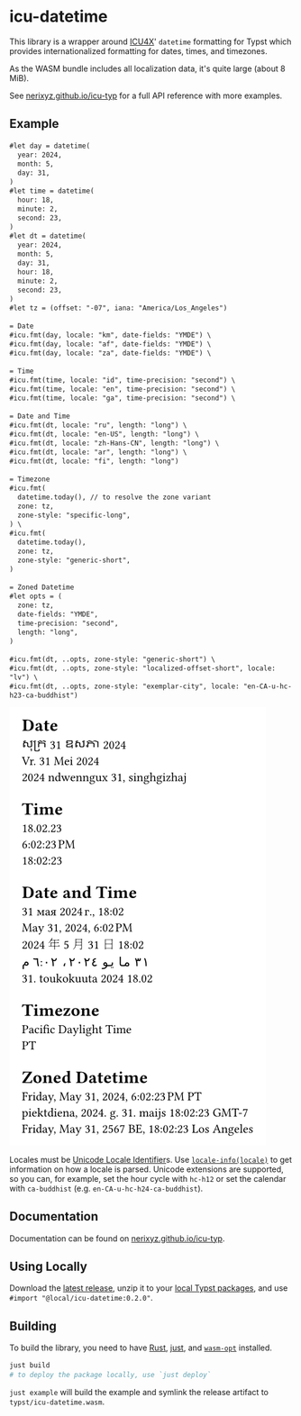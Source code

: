 # icu-datetime

<!-- markdownlint-disable-file MD033 -->
<!-- markdownlint-configure-file { "no-duplicate-heading": { "siblings_only": true } } -->

This library is a wrapper around [ICU4X](https://github.com/unicode-org/icu4x)' `datetime` formatting for Typst which provides internationalized formatting for dates, times, and timezones.

As the WASM bundle includes all localization data, it's quite large (about 8 MiB).

See [nerixyz.github.io/icu-typ](https://nerixyz.github.io/icu-typ) for a full API reference with more examples.

## Example

```typ
#let day = datetime(
  year: 2024,
  month: 5,
  day: 31,
)
#let time = datetime(
  hour: 18,
  minute: 2,
  second: 23,
)
#let dt = datetime(
  year: 2024,
  month: 5,
  day: 31,
  hour: 18,
  minute: 2,
  second: 23,
)
#let tz = (offset: "-07", iana: "America/Los_Angeles")

= Date
#icu.fmt(day, locale: "km", date-fields: "YMDE") \
#icu.fmt(day, locale: "af", date-fields: "YMDE") \
#icu.fmt(day, locale: "za", date-fields: "YMDE") \

= Time
#icu.fmt(time, locale: "id", time-precision: "second") \
#icu.fmt(time, locale: "en", time-precision: "second") \
#icu.fmt(time, locale: "ga", time-precision: "second") \

= Date and Time
#icu.fmt(dt, locale: "ru", length: "long") \
#icu.fmt(dt, locale: "en-US", length: "long") \
#icu.fmt(dt, locale: "zh-Hans-CN", length: "long") \
#icu.fmt(dt, locale: "ar", length: "long") \
#icu.fmt(dt, locale: "fi", length: "long")

= Timezone
#icu.fmt(
  datetime.today(), // to resolve the zone variant
  zone: tz,
  zone-style: "specific-long",
) \
#icu.fmt(
  datetime.today(),
  zone: tz,
  zone-style: "generic-short",
)

= Zoned Datetime
#let opts = (
  zone: tz,
  date-fields: "YMDE",
  time-precision: "second",
  length: "long",
)

#icu.fmt(dt, ..opts, zone-style: "generic-short") \
#icu.fmt(dt, ..opts, zone-style: "localized-offset-short", locale: "lv") \
#icu.fmt(dt, ..opts, zone-style: "exemplar-city", locale: "en-CA-u-hc-h23-ca-buddhist")
```

<!--
- create a symlink at typst/icu-datetime.wasm to target/wasm32-unknown-unknown/debug/icu_typ.wasm
  PowerShell (from the project root):
    new-item -ItemType SymbolicLink typst/icu-datetime.wasm -Target ../target/wasm32-unknown-unknown/debug/icu_typ.wasm

- typst c res/example.typ res/example.png --root .
 -->

![Example](res/example.png)

Locales must be [Unicode Locale Identifier]s.
Use [`locale-info(locale)`](https://nerixyz.github.io/icu-typ/locale-info/) to get information on how a locale is parsed.
Unicode extensions are supported, so you can, for example, set the hour cycle with `hc-h12` or set the calendar with `ca-buddhist` (e.g. `en-CA-u-hc-h24-ca-buddhist`).

## Documentation

Documentation can be found on [nerixyz.github.io/icu-typ](https://nerixyz.github.io/icu-typ).

## Using Locally

Download the [latest release](https://github.com/Nerixyz/icu-typ/releases), unzip it to your [local Typst packages](https://github.com/typst/packages#local-packages), and use `#import "@local/icu-datetime:0.2.0"`.

## Building

To build the library, you need to have [Rust](https://www.rust-lang.org/), [just](https://just.systems/), and [`wasm-opt`](https://github.com/WebAssembly/binaryen) installed.

```sh
just build
# to deploy the package locally, use `just deploy`
```

`just example` will build the example and symlink the release artifact to `typst/icu-datetime.wasm`.

[Unicode Locale Identifier]: https://unicode.org/reports/tr35/tr35.html#Unicode_locale_identifier
